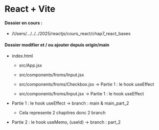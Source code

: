 # React + Vite
#### Dossier en cours :
- /Users/.../../../2025/reactjs/cours_react/chap7_react_bases

#### Dossier modifier et / ou ajouter depuis origin/main 
- index.html
    - src/App.jsx
    - src/components/froms/Input.jsx


    - src/components/froms/Checkbox.jsx  ->  Partie 1 : le hook useEffect
    - src/components/froms/Input.jsx     ->  Partie 1 : le hook useEffect
 

- Partie 1 : le hook useEffect  ->   branch : main & main_part_2 
    * Cela represente 2 chapitres donc 2 branch
- Partie 2 : le hook useMemo, (useId)  ->   branch : part_2

